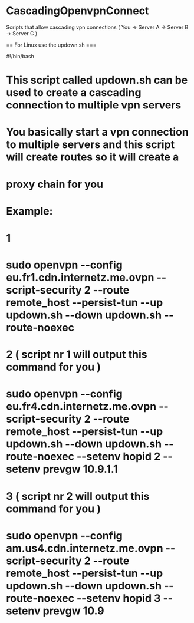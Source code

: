 # CascadingOpenvpnConnect
Scripts that allow cascading vpn connections ( You -> Server A -> Server B -> Server C )

== For Linux use the updown.sh ===

#!/bin/bash
#
# This script called updown.sh can be used to create a cascading connection to multiple vpn servers
# You basically start a vpn connection to multiple servers and this script will create routes so it will create a 
# proxy chain for you
#
#
# Example:
# 1
# sudo openvpn --config eu.fr1.cdn.internetz.me.ovpn --script-security 2 --route remote_host --persist-tun --up updown.sh --down updown.sh --route-noexec
#
# 2 ( script nr 1 will output this command for you )
# sudo openvpn --config eu.fr4.cdn.internetz.me.ovpn --script-security 2 --route remote_host --persist-tun --up updown.sh --down updown.sh --route-noexec --setenv hopid 2 --setenv prevgw 10.9.1.1
#
# 3 ( script nr 2 will output this command for you )
# sudo openvpn --config am.us4.cdn.internetz.me.ovpn --script-security 2 --route remote_host --persist-tun --up updown.sh --down updown.sh --route-noexec --setenv hopid 3 --setenv prevgw 10.9
#
#

